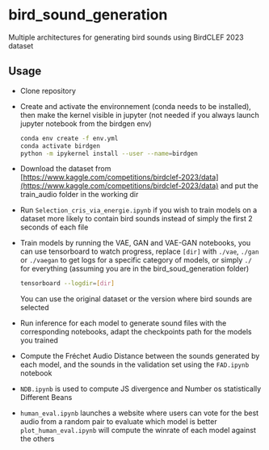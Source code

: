 # bird_sound_generation
Multiple architectures for generating bird sounds using BirdCLEF 2023 dataset

## Usage
+ Clone repository

+ Create and activate the environnement (conda needs to be installed), then make the kernel visible in jupyter (not needed if you always launch jupyter notebook from the birdgen env)
  ```bash
  conda env create -f env.yml
  conda activate birdgen
  python -m ipykernel install --user --name=birdgen
  ```

+ Download the dataset from [https://www.kaggle.com/competitions/birdclef-2023/data](https://www.kaggle.com/competitions/birdclef-2023/data) and put the train_audio folder in the working dir
  
+ Run ```Selection_cris_via_energie.ipynb``` if you wish to train models on a dataset more likely to contain bird sounds instead of simply the first 2 seconds of each file

+ Train models by running the VAE, GAN and VAE-GAN notebooks, you can use tensorboard to watch progress, replace ```[dir]``` with ```./vae```, ```./gan``` or ```./vaegan``` to get logs for a specific category of models, or simply ```./``` for everything (assuming you are in the bird_soud_generation folder)
  ```bash
  tensorboard --logdir=[dir]
  ```
  You can use the original dataset or the version where bird sounds are selected

+ Run inference for each model to generate sound files with the corresponding notebooks, adapt the checkpoints path for the models you trained

+ Compute the Fréchet Audio Distance between the sounds generated by each model, and the sounds in the validation set using the ```FAD.ipynb``` notebook

+ ```NDB.ipynb``` is used to compute JS divergence and Number os statistically Different Beans
  
+ ```human_eval.ipynb``` launches a website where users can vote for the best audio from a random pair to evaluate which model is better ```plot_human_eval.ipynb``` will compute the winrate of each model against the others
